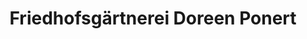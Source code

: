 ---
title: "Friedhofsgärtnerei Doreen Ponert"
url: /weissenberg-wospork/friedhofsgaertnerei-doreen-ponert/
shop: Garten-Center
---